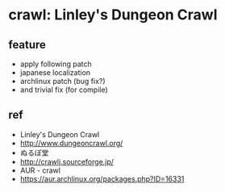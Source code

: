# crawl: Linley's Dungeon Crawl

## feature
* apply following patch
 * japanese localization
 * archlinux patch (bug fix?)
 * and trivial fix (for compile)

## ref
* Linley's Dungeon Crawl
 * http://www.dungeoncrawl.org/
* ぬるぽ堂
 * http://crawlj.sourceforge.jp/
* AUR - crawl
 * https://aur.archlinux.org/packages.php?ID=16331
